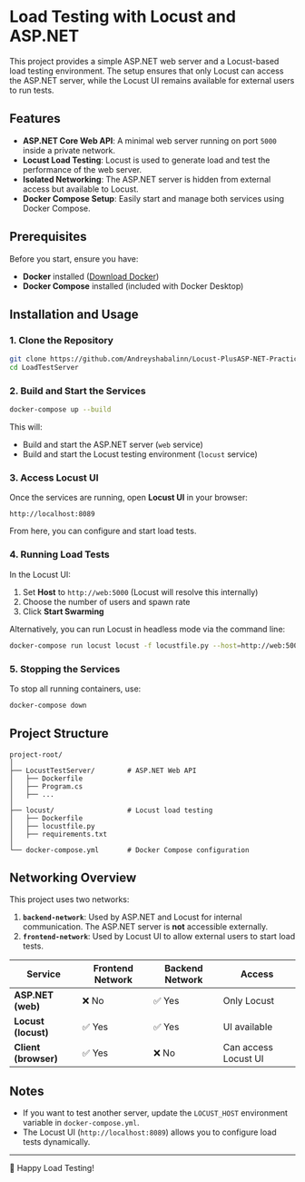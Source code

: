 # Load Testing with Locust and ASP.NET

This project provides a simple ASP.NET web server and a Locust-based load testing environment. The setup ensures that only Locust can access the ASP.NET server, while the Locust UI remains available for external users to run tests.

## Features
- **ASP.NET Core Web API**: A minimal web server running on port `5000` inside a private network.
- **Locust Load Testing**: Locust is used to generate load and test the performance of the web server.
- **Isolated Networking**: The ASP.NET server is hidden from external access but available to Locust.
- **Docker Compose Setup**: Easily start and manage both services using Docker Compose.

## Prerequisites
Before you start, ensure you have:
- **Docker** installed ([Download Docker](https://www.docker.com/get-started))
- **Docker Compose** installed (included with Docker Desktop)

## Installation and Usage
### 1. Clone the Repository
```sh
git clone https://github.com/Andreyshabalinn/Locust-PlusASP-NET-Practice.git
cd LoadTestServer
```

### 2. Build and Start the Services
```sh
docker-compose up --build
```
This will:
- Build and start the ASP.NET server (`web` service)
- Build and start the Locust testing environment (`locust` service)

### 3. Access Locust UI
Once the services are running, open **Locust UI** in your browser:
```
http://localhost:8089
```
From here, you can configure and start load tests.

### 4. Running Load Tests
In the Locust UI:
1. Set **Host** to `http://web:5000` (Locust will resolve this internally)
2. Choose the number of users and spawn rate
3. Click **Start Swarming**

Alternatively, you can run Locust in headless mode via the command line:
```sh
docker-compose run locust locust -f locustfile.py --host=http://web:5000 --users 10 --spawn-rate 2 --run-time 1m
```

### 5. Stopping the Services
To stop all running containers, use:
```sh
docker-compose down
```

## Project Structure
```
project-root/
│
├── LocustTestServer/        # ASP.NET Web API
│   ├── Dockerfile          
│   ├── Program.cs
│   ├── ...
│
├── locust/                  # Locust load testing
│   ├── Dockerfile           
│   ├── locustfile.py       
│   ├── requirements.txt    
│
└── docker-compose.yml       # Docker Compose configuration
```

## Networking Overview
This project uses two networks:
1. **`backend-network`**: Used by ASP.NET and Locust for internal communication. The ASP.NET server is **not** accessible externally.
2. **`frontend-network`**: Used by Locust UI to allow external users to start load tests.

| Service  | Frontend Network | Backend Network | Access |
|----------|-----------------|-----------------|--------|
| **ASP.NET (web)**  | ❌ No  | ✅ Yes  | Only Locust |
| **Locust (locust)** | ✅ Yes  | ✅ Yes  | UI available |
| **Client (browser)** | ✅ Yes  | ❌ No  | Can access Locust UI |

## Notes
- If you want to test another server, update the `LOCUST_HOST` environment variable in `docker-compose.yml`.
- The Locust UI (`http://localhost:8089`) allows you to configure load tests dynamically.

---
🚀 Happy Load Testing!

